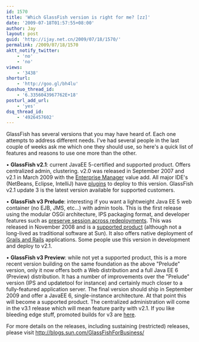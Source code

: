 ```yaml
---
id: 1570
title: 'Which GlassFish version is right for me? [zz]'
date: '2009-07-18T01:57:55+08:00'
author: Jay
layout: post
guid: 'http://ijay.net.cn/2009/07/18/1570/'
permalink: /2009/07/18/1570
aktt_notify_twitter:
    - 'no'
    - 'no'
views:
    - '3438'
shorturl:
    - 'http://goo.gl/bh4lu'
duoshuo_thread_id:
    - '6.3356043967762E+18'
posturl_add_url:
    - 'yes'
dsq_thread_id:
    - '4926457602'
---
```


GlassFish has several versions that you may have heard of. Each one attempts to address different needs. I've had several people in the last couple of weeks ask me which one they should use, so here's a quick list of features and reasons to use one more than the other.

• <strong>GlassFish v2.1</strong>: current JavaEE 5-certified and supported product. Offers centralized admin, clustering. v2.0 was released in September 2007 and v2.1 in March 2009 with the <a href="http://blogs.oracle.com/nazrul/entry/glassfish_enterprise_manager">Enterprise Manager</a> value add. All major IDE's (NetBeans, Eclipse, IntelliJ) have <a href="http://glassfishplugins.java.net/">plugins</a> to deploy to this version. GlassFish v2.1 update 3 is the latest version available for supported customers.

• <strong>GlassFish v3 Prelude</strong>: interesting if you want a lightweight Java EE 5 web container (no EJB, JMS, etc...) with admin tools. This is the first release using the modular OSGi architecture, IPS packaging format, and developer features such as <a href="http://blogs.oracle.com/jluehe/entry/retain_session_data_during_redeployment">preserve session across redeployments</a>. This was released in November 2008 and is a <a href="https://www.oracle.com/sun/index.html">supported product</a> (although not a long-lived as traditional software at Sun). It also offers native deployment of <a href="http://java.net/projects/glassfish-scripting/">Grails and Rails</a> applications. Some people use this version in development and deploy to v2.1.

• <strong>GlassFish v3 Preview</strong>: while not yet a supported product, this is a more recent version building on the same foundation as the above "Prelude" version, only it now offers both a Web distribution and a full Java EE 6 (Preview) distribution. It has a number of improvements over the "Prelude" version (IPS and updatetool for instance) and certainly much closer to a fully-featured application server. The final version should ship in September 2009 and offer a JavaEE 6, single-instance architecture. At that point this will become a supported product. The centralized administration will come in the v3.1 release which will mean feature parity with v2.1. If you like bleeding edge stuff, promoted builds for v3 are <a href="http://dlc.sun.com.edgesuite.net/glassfish/v3/promoted/">here</a>.

For more details on the releases, including sustaining (restricted) releases, please visit <a href="http://blogs.oracle.com/GlassFishForBusiness/">http://blogs.sun.com/GlassFishForBusiness/ </a>